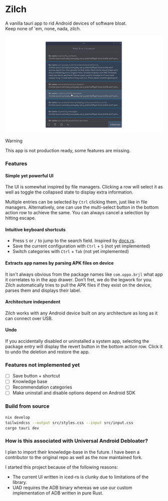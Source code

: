# Zilch

A vanilla tauri app to rid Android devices of software bloat.  
Keep none of 'em, none, nada, zilch.

![What the app looks like](assets/preview.png)

> [!WARNING]  
> This app is not production ready, some features are missing.

### Features

#### Simple yet powerful UI

The UI is somewhat inspired by file managers. Clicking a row will select it as
well as toggle the collapsed state to display extra information.

Multiple entries can be selected by `Ctrl` clicking them, just like in file
managers. Alternatively, one can use the multi-select button in the bottom
action row to achieve the same. You can always cancel a selection by hitting escape.

#### Intuitive keyboard shortcuts

- Press `S` or `/` to jump to the search field. Inspired by [docs.rs](https://docs.rs).
- Save the current configuration with `Ctrl` + `S` (not yet implemented)
- Switch categories with `Ctrl` + `Tab` (not yet implemented)

#### Extracts app names by parsing APK files on device

It isn't always obvious from the package names like `com.oppo.brjl` what app it correlates to
in the app drawer. Don't fret, we do the legwork for you. Zilch automatically tries to pull
the APK files if they exist on the device, parses them and displays their label.

#### Architecture independent

Zilch works with any Android device built on any architecture as long as it can connect over USB.

#### Undo

If you accidentally disabled or uninstalled a system app, selecting the package entry will
display the revert button in the bottom action row. Click it to undo the deletion and restore the app.

### Features not implemented yet

- [ ] Save button + shortcut
- [ ] Knowledge base
- [ ] Recommendation categories
- [ ] Make uninstall and disable options depend on Android SDK

### Build from source

```sh
nix develop
tailwindcss --output src/styles.css --input src/input.css
cargo tauri dev
```

### How is this associated with Universal Android Debloater?

I plan to import their knowledge-base in the future.
I have been a contributor to the original repo as well as the now maintained fork.

I started this project because of the following reasons:
- The current UI written in iced-rs is clunky due to limitations of the library.
- UAD requires the ADB binary whereas we use our custom implementation of ADB written in pure Rust.
